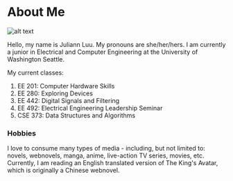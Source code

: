 # About Me

![alt text](IMG_9277.jpg)

Hello, my name is Juliann Luu. My pronouns are she/her/hers. I am currently a junior in Electrical and Computer Engineering at 
the University of Washington Seattle.

My current classes:
1. EE 201: Computer Hardware Skills
2. EE 280: Exploring Devices
3. EE 442: Digital Signals and Filtering
4. EE 492: Electrical Engineering Leadership Seminar
5. CSE 373: Data Structures and Algorithms

### Hobbies

I love to consume many types of media - including, but not limited to: novels, webnovels, manga, anime, live-action TV series,
movies, etc. Currently, I am reading an English translated version of The King's Avatar, which is originally a Chinese webnovel.